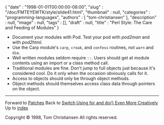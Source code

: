 {
   "date" : "1998-01-01T00:00:00-08:00",
   "slug" : "/doc/FMTEYEWTK/style/slide41.html",
   "thumbnail" : null,
   "categories" : "programming-languages",
   "authors" : [
      "tom-christiansen"
   ],
   "description" : null,
   "image" : null,
   "tags" : [],
   "draft" : null,
   "title" : "Perl Style: The Care and Feeding of Modules"
}


-   Document your modules with Pod. Test your pod with *pod2man* and with *pod2html*.
-   Use the Carp module's `carp`, `croak`, and `confess` routines, not `warn` and `die`.
-   Well written modules seldom require `::`. Users should get at module contents using an import or a class method call.
-   Traditional modules are fine. Don't jump to full objects just because it's considered cool. Do it only when the occasion obviously calls for it.
-   Access to objects should only be through object methods.
-   Object methods should themselves access class data through pointers on the object.

------------------------------------------------------------------------

Forward to [Patches](/doc/FMTEYEWTK/style/slide42.html)
Back to [Switch Using for and do{} Even More Creatively](/doc/FMTEYEWTK/style/slide40.html)
Up to [index](/doc/FMTEYEWTK/style/slide-index.html)

Copyright © 1998, Tom Christiansen
All rights reserved.
